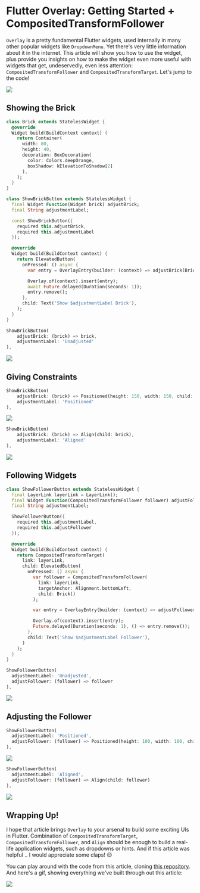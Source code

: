 # Flutter Overlay: Getting Started + CompositedTransformFollower

`Overlay` is a pretty fundamental Flutter widgets, used internally in many other popular widgets like `DropdownMenu`. Yet there's very little information about it in the internet. This article will show you how to use the widget, plus provide you insights on how to make the widget even more useful with widgets that get, undeservedly, even less attention: `CompositedTransformFollower` and `CompositedTransformTarget`. Let's jump to the code!

![](thumb.png)

## Showing the Brick

```dart
class Brick extends StatelessWidget {
  @override
  Widget build(BuildContext context) {
    return Container(
      width: 80,
      height: 40,
      decoration: BoxDecoration(
        color: Colors.deepOrange,
        boxShadow: kElevationToShadow[2]
      ),
    );
  }
}
```

```dart
class ShowBrickButton extends StatelessWidget {
  final Widget Function(Widget brick) adjustBrick;
  final String adjustmentLabel;

  const ShowBrickButton({
    required this.adjustBrick,
    required this.adjustmentLabel
  });

  @override
  Widget build(BuildContext context) {
    return ElevatedButton(
      onPressed: () async {
        var entry = OverlayEntry(builder: (context) => adjustBrick(Brick()));

        Overlay.of(context).insert(entry);
        await Future.delayed(Duration(seconds: 1));
        entry.remove();
      },
      child: Text('Show $adjustmentLabel Brick'),
    );
  }
}
```

```dart
ShowBrickButton(
    adjustBrick: (brick) => brick,
    adjustmentLabel: 'Unadjusted'
),
```

![](brick-unadjusted.gif)

## Giving Constraints

```dart
ShowBrickButton(
    adjustBrick: (brick) => Positioned(height: 150, width: 150, child: brick),
    adjustmentLabel: 'Positioned'
),
```

![](brick-positioned.gif)

```dart
ShowBrickButton(
    adjustBrick: (brick) => Align(child: brick),
    adjustmentLabel: 'Aligned'
),
```

![](brick-aligned.gif)

## Following Widgets

```dart
class ShowFollowerButton extends StatelessWidget {
  final LayerLink layerLink = LayerLink();
  final Widget Function(CompositedTransformFollower follower) adjustFollower;
  final String adjustmentLabel;

  ShowFollowerButton({
    required this.adjustmentLabel,
    required this.adjustFollower
  });

  @override
  Widget build(BuildContext context) {
    return CompositedTransformTarget(
      link: layerLink,
      child: ElevatedButton(
        onPressed: () async {
          var follower = CompositedTransformFollower(
            link: layerLink,
            targetAnchor: Alignment.bottomLeft,
            child: Brick()
          );

          var entry = OverlayEntry(builder: (context) => adjustFollower(follower));

          Overlay.of(context).insert(entry);
          Future.delayed(Duration(seconds: 1), () => entry.remove());
        }, 
        child: Text('Show $adjustmentLabel Follower'),
      )
    );
  }
}
```

```dart
ShowFollowerButton(
  adjustmentLabel: 'Unadjusted',
  adjustFollower: (follower) => follower
),
```

![](follower-unadjusted.gif)

## Adjusting the Follower

```dart
ShowFollowerButton(
  adjustmentLabel: 'Positioned',
  adjustFollower: (follower) => Positioned(height: 100, width: 100, child: follower)
),
```

![](follower-positioned.gif)

```dart
ShowFollowerButton(
  adjustmentLabel: 'Aligned',
  adjustFollower: (follower) => Align(child: follower)
),
```

![](follower-aligned.gif)

## Wrapping Up!

I hope that article brings `Overlay` to your arsenal to build some exciting UIs in Flutter. Combination of `CompositedTransformTarget`, `CompositedTransformFollower`, and `Align` should be enough to build a real-life application widgets, such as dropdowns or hints. And if this article was helpful .. I would appreciate some claps! 😉

You can play around with the code from this article, cloning [this repository](https://github.com/astorDev/fanci). And here's a gif, showing everything we've built through out this article:

![](overview.gif)

